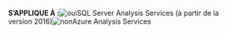 **S’APPLIQUE À :**![oui](media/yes.png)SQL Server Analysis Services (à partir de la version 2016)![non](media/no.png)Azure Analysis Services